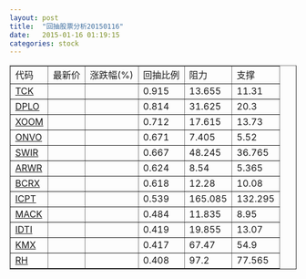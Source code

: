 ```yaml
---
layout: post
title:  "回抽股票分析20150116"
date:   2015-01-16 01:19:15
categories: stock
---
```

<script type="text/javascript">
var stockList = []
stockList.push('gb_tck');
stockList.push('gb_dplo');
stockList.push('gb_xoom');
stockList.push('gb_onvo');
stockList.push('gb_swir');
stockList.push('gb_arwr');
stockList.push('gb_bcrx');
stockList.push('gb_icpt');
stockList.push('gb_mack');
stockList.push('gb_idti');
stockList.push('gb_kmx');
stockList.push('gb_rh');
</script>
<table border="1">
 <tr>
 <td>代码</td>
 <td>最新价</td>
 <td>涨跌幅(%)</td>
 <td>回抽比例</td>
 <td>阻力</td>
 <td>支撑</td>
</tr>
  <tr id="tck">
  <td><a href="http://stock.finance.sina.com.cn/usstock/quotes/TCK.html" target="_blank">TCK</a></td><td></td><td></td><td>0.915</td><td>13.655</td><td>11.31</td></tr>
  <tr id="dplo">
  <td><a href="http://stock.finance.sina.com.cn/usstock/quotes/DPLO.html" target="_blank">DPLO</a></td><td></td><td></td><td>0.814</td><td>31.625</td><td>20.3</td></tr>
  <tr id="xoom">
  <td><a href="http://stock.finance.sina.com.cn/usstock/quotes/XOOM.html" target="_blank">XOOM</a></td><td></td><td></td><td>0.712</td><td>17.615</td><td>13.73</td></tr>
  <tr id="onvo">
  <td><a href="http://stock.finance.sina.com.cn/usstock/quotes/ONVO.html" target="_blank">ONVO</a></td><td></td><td></td><td>0.671</td><td>7.405</td><td>5.52</td></tr>
  <tr id="swir">
  <td><a href="http://stock.finance.sina.com.cn/usstock/quotes/SWIR.html" target="_blank">SWIR</a></td><td></td><td></td><td>0.667</td><td>48.245</td><td>36.765</td></tr>
  <tr id="arwr">
  <td><a href="http://stock.finance.sina.com.cn/usstock/quotes/ARWR.html" target="_blank">ARWR</a></td><td></td><td></td><td>0.624</td><td>8.54</td><td>5.365</td></tr>
  <tr id="bcrx">
  <td><a href="http://stock.finance.sina.com.cn/usstock/quotes/BCRX.html" target="_blank">BCRX</a></td><td></td><td></td><td>0.618</td><td>12.28</td><td>10.08</td></tr>
  <tr id="icpt">
  <td><a href="http://stock.finance.sina.com.cn/usstock/quotes/ICPT.html" target="_blank">ICPT</a></td><td></td><td></td><td>0.539</td><td>165.085</td><td>132.295</td></tr>
  <tr id="mack">
  <td><a href="http://stock.finance.sina.com.cn/usstock/quotes/MACK.html" target="_blank">MACK</a></td><td></td><td></td><td>0.484</td><td>11.835</td><td>8.95</td></tr>
  <tr id="idti">
  <td><a href="http://stock.finance.sina.com.cn/usstock/quotes/IDTI.html" target="_blank">IDTI</a></td><td></td><td></td><td>0.419</td><td>19.855</td><td>13.07</td></tr>
  <tr id="kmx">
  <td><a href="http://stock.finance.sina.com.cn/usstock/quotes/KMX.html" target="_blank">KMX</a></td><td></td><td></td><td>0.417</td><td>67.47</td><td>54.9</td></tr>
  <tr id="rh">
  <td><a href="http://stock.finance.sina.com.cn/usstock/quotes/RH.html" target="_blank">RH</a></td><td></td><td></td><td>0.408</td><td>97.2</td><td>77.565</td></tr>
</table>
